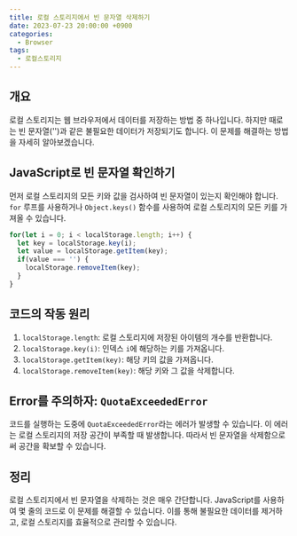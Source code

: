 ```yaml
---
title: 로컬 스토리지에서 빈 문자열 삭제하기
date: 2023-07-23 20:00:00 +0900
categories:
  - Browser
tags:
  - 로컬스토리지
---
```


## 개요

로컬 스토리지는 웹 브라우저에서 데이터를 저장하는 방법 중 하나입니다. 하지만 때로는 빈 문자열('')과 같은 불필요한 데이터가 저장되기도 합니다. 이 문제를 해결하는 방법을 자세히 알아보겠습니다.

## JavaScript로 빈 문자열 확인하기

먼저 로컬 스토리지의 모든 키와 값을 검사하여 빈 문자열이 있는지 확인해야 합니다. `for` 루프를 사용하거나 `Object.keys()` 함수를 사용하여 로컬 스토리지의 모든 키를 가져올 수 있습니다.

```javascript
for(let i = 0; i < localStorage.length; i++) {
  let key = localStorage.key(i);
  let value = localStorage.getItem(key);
  if(value === '') {
    localStorage.removeItem(key);
  }
}
```

## 코드의 작동 원리

1. `localStorage.length`: 로컬 스토리지에 저장된 아이템의 개수를 반환합니다.
2. `localStorage.key(i)`: 인덱스 `i`에 해당하는 키를 가져옵니다.
3. `localStorage.getItem(key)`: 해당 키의 값을 가져옵니다.
4. `localStorage.removeItem(key)`: 해당 키와 그 값을 삭제합니다.

## Error를 주의하자: `QuotaExceededError`

코드를 실행하는 도중에 `QuotaExceededError`라는 에러가 발생할 수 있습니다. 이 에러는 로컬 스토리지의 저장 공간이 부족할 때 발생합니다. 따라서 빈 문자열을 삭제함으로써 공간을 확보할 수 있습니다.

## 정리

로컬 스토리지에서 빈 문자열을 삭제하는 것은 매우 간단합니다. JavaScript를 사용하여 몇 줄의 코드로 이 문제를 해결할 수 있습니다. 이를 통해 불필요한 데이터를 제거하고, 로컬 스토리지를 효율적으로 관리할 수 있습니다.